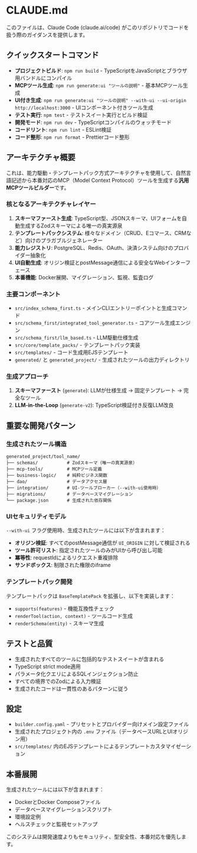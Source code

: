 # CLAUDE.md

このファイルは、Claude Code (claude.ai/code) がこのリポジトリでコードを扱う際のガイダンスを提供します。

## クイックスタートコマンド

- **プロジェクトビルド**: `npm run build` - TypeScriptをJavaScriptとブラウザ用バンドルにコンパイル
- **MCPツール生成**: `npm run generate:ui "ツールの説明"` - 基本MCPツール生成
- **UI付き生成**: `npm run generate:ui "ツールの説明" --with-ui --ui-origin http://localhost:3000` - UIコンポーネント付きツール生成
- **テスト実行**: `npm test` - テストスイート実行とビルド検証
- **開発モード**: `npm run dev` - TypeScriptコンパイルのウォッチモード
- **コードリント**: `npm run lint` - ESLint検証
- **コード整形**: `npm run format` - Prettierコード整形

## アーキテクチャ概要

これは、能力駆動・テンプレートパック方式アーキテクチャを使用して、自然言語記述から本番対応のMCP（Model Context Protocol）ツールを生成する**汎用MCPツールビルダー**です。

### 核となるアーキテクチャレイヤー

1. **スキーマファースト生成**: TypeScript型、JSONスキーマ、UIフォームを自動生成するZodスキーマによる唯一の真実源泉
2. **テンプレートパックシステム**: 様々なドメイン（CRUD、Eコマース、CRMなど）向けのプラガブルジェネレーター
3. **能力レジストリ**: PostgreSQL、Redis、OAuth、決済システム向けのプロバイダー抽象化
4. **UI自動生成**: オリジン検証とpostMessage通信による安全なWebインターフェース
5. **本番機能**: Docker展開、マイグレーション、監視、監査ログ

### 主要コンポーネント

- `src/index_schema_first.ts` - メインCLIエントリーポイントと生成コマンド
- `src/schema_first/integrated_tool_generator.ts` - コアツール生成エンジン
- `src/schema_first/llm_based.ts` - LLM駆動仕様生成
- `src/core/template_packs/` - テンプレートパック実装
- `src/templates/` - コード生成用EJSテンプレート
- `generated/` と `generated_project/` - 生成されたツールの出力ディレクトリ

### 生成アプローチ

1. **スキーマファースト** (`generate`): LLMが仕様生成 → 固定テンプレート → 完全なツール
2. **LLM-in-the-Loop** (`generate-v2`): TypeScript検証付き反復LLM改良

## 重要な開発パターン

### 生成されたツール構造
```
generated_project/tool_name/
├── schemas/           # Zodスキーマ（唯一の真実源泉）
├── mcp-tools/         # MCPツール定義
├── business-logic/    # 純粋ビジネス関数
├── dao/               # データアクセス層
├── integration/       # UI-ツールブローカー（--with-ui使用時）
├── migrations/        # データベースマイグレーション
└── package.json       # 生成された依存関係
```

### UIセキュリティモデル
`--with-ui` フラグ使用時、生成されたツールには以下が含まれます：
- **オリジン検証**: すべてのpostMessage通信が `UI_ORIGIN` に対して検証される
- **ツール許可リスト**: 指定されたツールのみがUIから呼び出し可能
- **冪等性**: requestIdによるリクエスト重複排除
- **サンドボックス**: 制限された権限のiframe

### テンプレートパック開発
テンプレートパックは `BaseTemplatePack` を拡張し、以下を実装します：
- `supports(features)` - 機能互換性チェック
- `renderTool(action, context)` - ツールコード生成
- `renderSchema(entity)` - スキーマ生成

## テストと品質

- 生成されたすべてのツールに包括的なテストスイートが含まれる
- TypeScript strict mode適用
- パラメータ化クエリによるSQLインジェクション防止
- すべての境界でのZodによる入力検証
- 生成されたコードは一貫性のあるパターンに従う

## 設定

- `builder.config.yaml` - プリセットとプロバイダー向けメイン設定ファイル
- 生成されたプロジェクト内の `.env` ファイル（データベースURLとUIオリジン用）
- `src/templates/` 内のEJSテンプレートによるテンプレートカスタマイゼーション

## 本番展開

生成されたツールには以下が含まれます：
- DockerとDocker Composeファイル
- データベースマイグレーションスクリプト
- 環境設定例
- ヘルスチェックと監視セットアップ

このシステムは開発速度よりもセキュリティ、型安全性、本番対応を優先します。